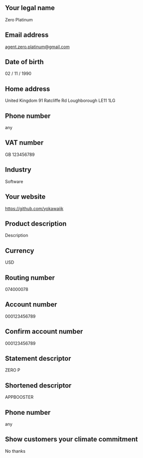## Your legal name
Zero
Platinum

## Email address
agent.zero.platinum@gmail.com

## Date of birth
02 / 11 / 1990 

## Home address
United Kingdom
91 Ratcliffe Rd
Loughborough
LE11 1LG

## Phone number
any

## VAT number
GB 123456789

## Industry
Software

## Your website
https://github.com/yokawaiik

## Product description
Description

## Currency
USD

## Routing number
074000078

## Account number
000123456789

## Confirm account number
000123456789

## Statement descriptor
ZERO P

## Shortened descriptor
APPBOOSTER

## Phone number
any

## Show customers your climate commitment
No thanks